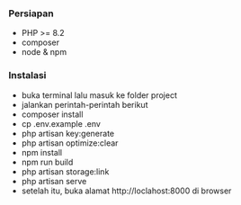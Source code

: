 ### Persiapan
- PHP >= 8.2
- composer
- node & npm


### Instalasi
- buka terminal lalu masuk ke folder project
- jalankan perintah-perintah berikut
- composer install
- cp .env.example .env
- php artisan key:generate
- php artisan optimize:clear
- npm install
- npm run build
- php artisan storage:link
- php artisan serve
- setelah itu, buka alamat http://loclahost:8000 di browser